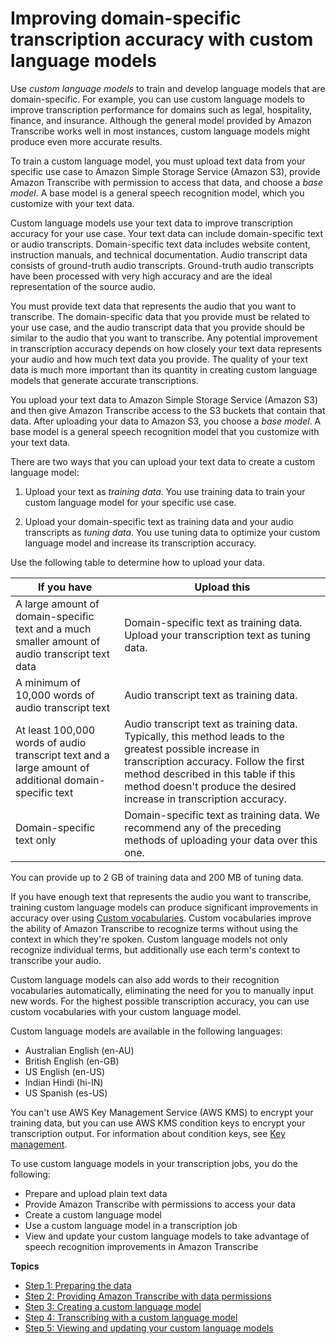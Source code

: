 # Improving domain\-specific transcription accuracy with custom language models<a name="custom-language-models"></a>

Use *custom language models* to train and develop language models that are domain\-specific\. For example, you can use custom language models to improve transcription performance for domains such as legal, hospitality, finance, and insurance\. Although the general model provided by Amazon Transcribe works well in most instances, custom language models might produce even more accurate results\.

To train a custom language model, you must upload text data from your specific use case to Amazon Simple Storage Service \(Amazon S3\), provide Amazon Transcribe with permission to access that data, and choose a *base model*\. A base model is a general speech recognition model, which you customize with your text data\.

Custom language models use your text data to improve transcription accuracy for your use case\. Your text data can include domain\-specific text or audio transcripts\. Domain\-specific text data includes website content, instruction manuals, and technical documentation\. Audio transcript data consists of ground\-truth audio transcripts\. Ground\-truth audio transcripts have been processed with very high accuracy and are the ideal representation of the source audio\.

You must provide text data that represents the audio that you want to transcribe\. The domain\-specific data that you provide must be related to your use case, and the audio transcript data that you provide should be similar to the audio that you want to transcribe\. Any potential improvement in transcription accuracy depends on how closely your text data represents your audio and how much text data you provide\. The quality of your text data is much more important than its quantity in creating custom language models that generate accurate transcriptions\.

You upload your text data to Amazon Simple Storage Service \(Amazon S3\) and then give Amazon Transcribe access to the S3 buckets that contain that data\. After uploading your data to Amazon S3, you choose a *base model*\. A base model is a general speech recognition model that you customize with your text data\.

There are two ways that you can upload your text data to create a custom language model:

1. Upload your text as *training data*\. You use training data to train your custom language model for your specific use case\.

1. Upload your domain\-specific text as training data and your audio transcripts as *tuning data*\. You use tuning data to optimize your custom language model and increase its transcription accuracy\.

Use the following table to determine how to upload your data\.


| If you have | Upload this | 
| --- | --- | 
| A large amount of domain\-specific text and a much smaller amount of audio transcript text data | Domain\-specific text as training data\. Upload your transcription text as tuning data\. | 
| A minimum of 10,000 words of audio transcript text | Audio transcript text as training data\. | 
| At least 100,000 words of audio transcript text and a large amount of additional domain\-specific text | Audio transcript text as training data\. Typically, this method leads to the greatest possible increase in transcription accuracy\. Follow the first method described in this table if this method doesn't produce the desired increase in transcription accuracy\. | 
| Domain\-specific text only | Domain\-specific text as training data\. We recommend any of the preceding methods of uploading your data over this one\. | 

You can provide up to 2 GB of training data and 200 MB of tuning data\. 

If you have enough text that represents the audio you want to transcribe, training custom language models can produce significant improvements in accuracy over using [Custom vocabularies](how-vocabulary.md)\. Custom vocabularies improve the ability of Amazon Transcribe to recognize terms without using the context in which they're spoken\. Custom language models not only recognize individual terms, but additionally use each term's context to transcribe your audio\. 

Custom language models can also add words to their recognition vocabularies automatically, eliminating the need for you to manually input new words\. For the highest possible transcription accuracy, you can use custom vocabularies with your custom language model\.

Custom language models are available in the following languages:
+ Australian English \(en\-AU\)
+ British English \(en\-GB\)
+ US English \(en\-US\)
+ Indian Hindi \(hi\-IN\)
+ US Spanish \(es\-US\)

You can't use AWS Key Management Service \(AWS KMS\) to encrypt your training data,  but you can use AWS KMS condition keys to encrypt your transcription output\. For information about condition keys, see [Key management](key-management.md)\.

To use custom language models in your transcription jobs, you do the following:
+ Prepare and upload plain text data
+ Provide Amazon Transcribe with permissions to access your data
+ Create a custom language model
+ Use a custom language model in a transcription job
+ View and update your custom language models to take advantage of speech recognition improvements in Amazon Transcribe

**Topics**
+ [Step 1: Preparing the data](prepare-training-data.md)
+ [Step 2: Providing Amazon Transcribe with data permissions](training-data-permissions.md)
+ [Step 3: Creating a custom language model](create-custom-language-model.md)
+ [Step 4: Transcribing with a custom language model](clm-transcription.md)
+ [Step 5: Viewing and updating your custom language models](view-update-lang.md)